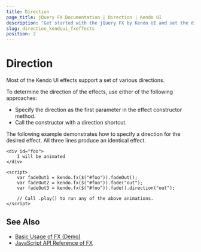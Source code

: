 ```yaml
---
title: Direction
page_title: jQuery FX Documentation | Direction | Kendo UI
description: "Get started with the jQuery FX by Kendo UI and set the direction of the animation effects."
slug: direction_kendoui_fxeffects
position: 2
---
```


# Direction

Most of the Kendo UI effects support a set of various directions.

To determine the direction of the effects, use either of the following approaches:
* Specify the direction as the first parameter in the effect constructor method.
* Call the constructor with a direction shortcut.

The following example demonstrates how to specify a direction for the desired effect. All three lines produce an identical effect.

    <div id="foo">
        I will be animated
    </div>

    <script>
        var fadeOut1 = kendo.fx($("#foo")).fadeOut();
        var fadeOut2 = kendo.fx($("#foo")).fade("out");
        var fadeOut3 = kendo.fx($("#foo")).fade().direction("out");

        // Call .play() to run any of the above animations.
    </script>

## See Also

* [Basic Usage of FX (Demo)](http://demos.telerik.com/kendo-ui/fx/expand)
* [JavaScript API Reference of FX](/api/javascript/effects/common)
